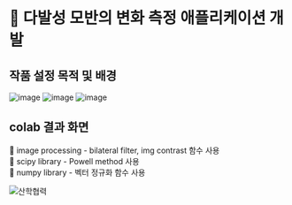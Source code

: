 # 🏥 다발성 모반의 변화 측정 애플리케이션 개발

## 작품 설정 목적 및 배경
![image](https://github.com/parfait2/2022-birthmark/assets/60564216/e4ac8415-bc2b-45df-b052-a1876e525e97)
![image](https://github.com/parfait2/2022-birthmark/assets/60564216/ce89945c-f74b-4aa7-88ff-3d8523a7277e)
![image](https://github.com/parfait2/2022-birthmark/assets/60564216/7b176465-b9a3-44c4-883a-b02fb4b54b06)


## colab 결과 화면
📍 image processing - bilateral filter, img contrast 함수 사용  
📍 scipy library - Powell method 사용  
📍 numpy library - 벡터 정규화 함수 사용  

![산학협력](https://github.com/parfait2/2022-birthmark/assets/60564216/6b15ea6e-3a28-445b-9170-3003b10a0a43)
